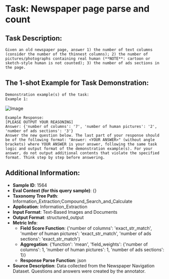 # Task: Newspaper page parse and count

## Task Description:

```
Given an old newspaper page, answer 1) the number of text columns (consider the number of the thinnest columns); 2) the number of pictures/photographs containing real human (**NOTE**: cartoon or sketch-style human is not counted); 3) the number of ads sections in the page.
```

## The 1-shot Example for Task Demonstration:

```
Demonstration example(s) of the task:
Example 1:
```

![Image](9.png)

```
Example Response:
[PLEASE OUTPUT YOUR REASONING]
Answer: {'number of columns': '7', 'number of human pictures': '2', 'number of ads sections': '3'}
Answer the new question below. The last part of your response should be of the following format: "Answer: <YOUR ANSWER>" (without angle brackets) where YOUR ANSWER is your answer, following the same task logic and output format of the demonstration example(s). For your answer, do not output additional contents that violate the specified format. Think step by step before answering.
```

## Additional Information:

- **Sample ID**: 1564
- **Eval Context (for this query sample)**: {}
- **Taxonomy Tree Path**: Information_Extraction;Compound_Search_and_Calculate
- **Application**: Information_Extraction
- **Input Format**: Text-Based Images and Documents
- **Output Format**: structured_output
- **Metric Info**:
  - **Field Score Function**: {'number of columns': 'exact_str_match', 'number of human pictures': 'exact_str_match', 'number of ads sections': 'exact_str_match'}
  - **Aggregation**: {'function': 'mean', 'field_weights': {'number of columns': 1, 'number of human pictures': 1, 'number of ads sections': 1}}
  - **Response Parse Function**: json
- **Source Description**: Data collected from the Newspaper Navigation Dataset. Questions and answers were created by the annotator.
